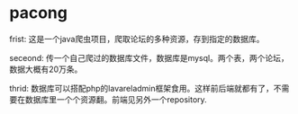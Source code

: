 # pacong
frist:
这是一个java爬虫项目，爬取论坛的多种资源，存到指定的数据库。

seceond:
传一个自己爬过的数据库文件，数据库是mysql。两个表，两个论坛，数据大概有20万条。

thrid:
数据库可以搭配php的lavareladmin框架食用。这样前后端就都有了，不需要在数据库里一个个资源翻。前端见另外一个repository.
